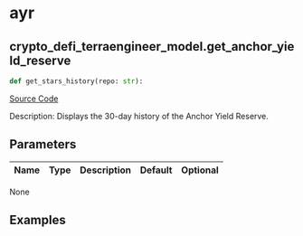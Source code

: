 # ayr

## crypto_defi_terraengineer_model.get_anchor_yield_reserve

```python
def get_stars_history(repo: str):
```
[Source Code](https://github.com/OpenBB-finance/OpenBBTerminal/tree/main/openbb_terminal/cryptocurrency/defi/terraengineer_model.py#L61)

Description: Displays the 30-day history of the Anchor Yield Reserve.

## Parameters

| Name | Type | Description | Default | Optional |
| ---- | ---- | ----------- | ------- | -------- |

None

## Examples

